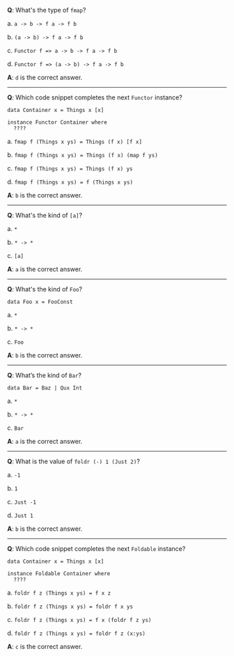**Q**: What's the type of `fmap`?

a. `a -> b -> f a -> f b`

b. `(a -> b) -> f a -> f b`

c. `Functor f => a -> b -> f a -> f b`

d. `Functor f => (a -> b) -> f a -> f b`

**A**: `d` is the correct answer.

---

**Q**: Which code snippet completes the next `Functor` instance?
```
data Container x = Things x [x]

instance Functor Container where
  ????
```

a. `fmap f (Things x ys) = Things (f x) [f x]`

b. `fmap f (Things x ys) = Things (f x) (map f ys)`

c. `fmap f (Things x ys) = Things (f x) ys`

d. `fmap f (Things x ys) = f (Things x ys)`

**A**: `b` is the correct answer.

---

**Q**: What's the kind of `[a]`?

a. `*`

b. `* -> *`

c. `[a]`

**A**: `a` is the correct answer.

---

**Q**: What's the kind of `Foo`?
```
data Foo x = FooConst
```

a. `*`

b. `* -> *`

c. `Foo`

**A**: `b` is the correct answer.

---

**Q**: What’s the kind of `Bar`?
```
data Bar = Baz | Qux Int
```

a. `*`

b. `* -> *`

c. `Bar`

**A**: `a` is the correct answer.

---

**Q**: What is the value of `foldr (-) 1 (Just 2)`?

a. `-1`

b. `1`

c. `Just -1`

d. `Just 1`

**A**: `b` is the correct answer.

---

**Q**: Which code snippet completes the next `Foldable` instance?
```
data Container x = Things x [x]

instance Foldable Container where
  ????
```

a. `foldr f z (Things x ys) = f x z`

b. `foldr f z (Things x ys) = foldr f x ys`

c. `foldr f z (Things x ys) = f x (foldr f z ys)`

d. `foldr f z (Things x ys) = foldr f z (x:ys)`

**A**: `c` is the correct answer.